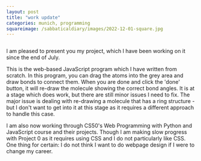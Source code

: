 ```yaml
---
layout: post
title: "work update"
categories: munich, programming
squareimage: /sabbaticaldiary/images/2022-12-01-square.jpg
---
```

<img src="/sabbaticaldiary/images/2022-12-01.jpg" alt="" class="center">

I am pleased to present you my project, which I have been working on it since the end of July.

This is the web-based JavaScript program which I have written from scratch. In this program, you can drag the atoms into the grey area and draw bonds to connect them. When you are done and click the 'done' button, it will re-draw the molecule showing the correct bond angles. It is at a stage which does work, but there are still minor issues I need to fix. The major issue is dealing with re-drawing a molecule that has a ring structure - but I don't want to get into it at this stage as it requires a different approach to handle this case.

I am also now working through CS50's Web Programming with Python and JavaScript course and their projects. Though I am making slow progress with Project 0 as it requires using CSS and I do not particularly like CSS. One thing for certain: I do not think I want to do webpage design if I were to change my career.